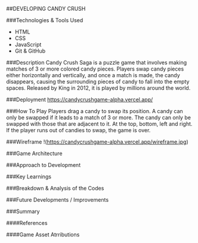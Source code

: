 ##DEVELOPING CANDY CRUSH

###Technologies & Tools Used
- HTML
- CSS
- JavaScript
- Git & GitHub

###Description
Candy Crush Saga is a puzzle game that involves making matches of 3 or more colored candy pieces. 
Players swap candy pieces either horizontally and vertically, and once a match is made, the candy disappears, 
causing the surrounding pieces of candy to fall into the empty spaces.
Released by King in 2012, it is played by millions around the world.

###Deployment
https://candycrushgame-alpha.vercel.app/

###How To Play
Players drag a candy to swap its position. A candy can only be swapped if it leads to a match of 3 or more.
The candy can only be swapped with those that are adjacent to it. At the top, bottom, left and right.
If the player runs out of candies to swap, the game is over.

###Wireframe
!(https://candycrushgame-alpha.vercel.app/wireframe.jpg)

###Game Architecture

###Approach to Development

###Key Learnings

###Breakdown & Analysis of the Codes

###Future Developments / Improvements

###Summary

####References

####Game Asset Atrributions

